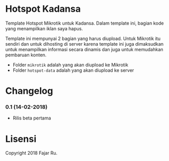 # Hotspot Kadansa
Template Hotspot Mikrotik untuk Kadansa. Dalam template ini, bagian kode yang menampilkan iklan saya hapus.

Template ini mempunyai 2 bagian yang harus diupload. Untuk Mikrotik itu sendiri dan untuk dihosting di server karena template ini juga dimaksudkan untuk menampilkan informasi secara dinamis dan juga untuk memudahkan pembaruan konten.
- Folder `mikrotik` adalah yang akan diupload ke Mikrotik
- Folder `hotspot-data` adalah yang akan diupload ke server

# Changelog
### 0.1 (14-02-2018)
- Rilis beta pertama

# Lisensi
Copyright 2018 Fajar Ru.